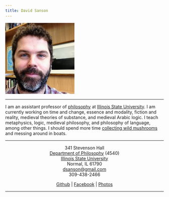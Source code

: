 ```yaml
---
title: David Sanson
---
```




<div class="home_image_container">
<div class="home_image">
<img src="images/david.jpg" alt="A picture of me" width=220 height=226>
</div>
</div>

* * * * *

I am an assistant professor of [philosophy] at [Illinois State
University]. I am currently working on time and change, essence and
modality, fiction and reality, medieval theories of substance, and
medieval Arabic logic. I teach metaphysics, logic, medieval philosophy,
and philosophy of language, among other things. I should spend more time
[collecting wild mushrooms] and messing around in boats.


* * * * *

<div style="text-align:center">

341 Stevenson Hall\
[Department of Philosophy][philosophy] (4540)\
[Illinois State University][]\
Normal, IL 61790\
<dsanson@gmail.com>\
309-438-2466

[Github][] | [Facebook][] | [Photos][]

* * * * *

</div>

  [philosophy]: http://philosophy.illinoisstate.edu/
  [Illinois State University]: http://illinoisstate.edu/
  [collecting wild mushrooms]: http://morelmushroomhunting.com/morelfinds.html
  [PhilPapers]: http://philpapers.org/s/David%20Sanson
  [Github]: http://github.com/dsanson
  [Facebook]: http://www.facebook.com/people/David_Sanson/12455093
  [Photos]: https://www.icloud.com/photostream/#A2532ODWLedxE
